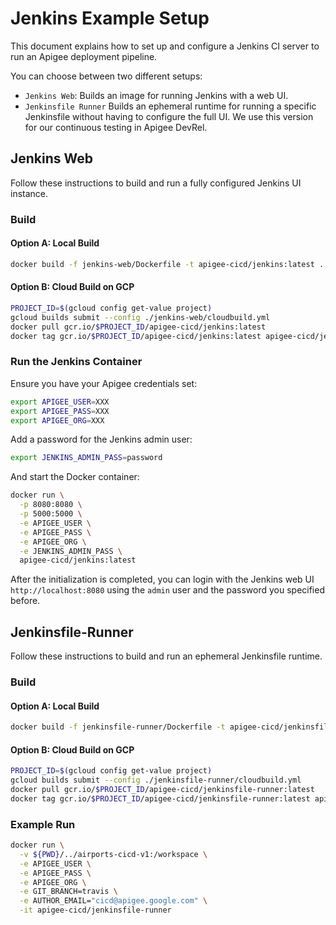 # Jenkins Example Setup

This document explains how to set up and configure a Jenkins CI server to run an Apigee deployment pipeline.

You can choose between two different setups:

-   `Jenkins Web`: Builds an image for running Jenkins with a web UI.
-   `Jenkinsfile Runner` Builds an ephemeral runtime for running a specific Jenkinsfile without having to configure the full UI. We use this version for our continuous testing in Apigee DevRel.

## Jenkins Web

Follow these instructions to build and run a fully configured Jenkins UI instance.

### Build

#### Option A: Local Build

```bash
docker build -f jenkins-web/Dockerfile -t apigee-cicd/jenkins:latest .
```

#### Option B: Cloud Build on GCP

```bash
PROJECT_ID=$(gcloud config get-value project)
gcloud builds submit --config ./jenkins-web/cloudbuild.yml
docker pull gcr.io/$PROJECT_ID/apigee-cicd/jenkins:latest
docker tag gcr.io/$PROJECT_ID/apigee-cicd/jenkins:latest apigee-cicd/jenkins:latest
```

### Run the Jenkins Container

Ensure you have your Apigee credentials set:

```bash
export APIGEE_USER=XXX
export APIGEE_PASS=XXX
export APIGEE_ORG=XXX
```

Add a password for the Jenkins admin user:

```bash
export JENKINS_ADMIN_PASS=password
```

And start the Docker container:

```bash
docker run \
  -p 8080:8080 \
  -p 5000:5000 \
  -e APIGEE_USER \
  -e APIGEE_PASS \
  -e APIGEE_ORG \
  -e JENKINS_ADMIN_PASS \
  apigee-cicd/jenkins:latest
```

After the initialization is completed, you can login with the Jenkins web UI `http://localhost:8080` using the `admin` user and the password you specified before.

## Jenkinsfile-Runner

Follow these instructions to build and run an ephemeral Jenkinsfile runtime.

### Build

#### Option A: Local Build

```bash
docker build -f jenkinsfile-runner/Dockerfile -t apigee-cicd/jenkinsfile-runner .
```

#### Option B: Cloud Build on GCP

```bash
PROJECT_ID=$(gcloud config get-value project)
gcloud builds submit --config ./jenkinsfile-runner/cloudbuild.yml
docker pull gcr.io/$PROJECT_ID/apigee-cicd/jenkinsfile-runner:latest
docker tag gcr.io/$PROJECT_ID/apigee-cicd/jenkinsfile-runner:latest apigee-cicd/jenkinsfile-runner:latest
```

### Example Run

```bash
docker run \
  -v ${PWD}/../airports-cicd-v1:/workspace \
  -e APIGEE_USER \
  -e APIGEE_PASS \
  -e APIGEE_ORG \
  -e GIT_BRANCH=travis \
  -e AUTHOR_EMAIL="cicd@apigee.google.com" \
  -it apigee-cicd/jenkinsfile-runner
```
